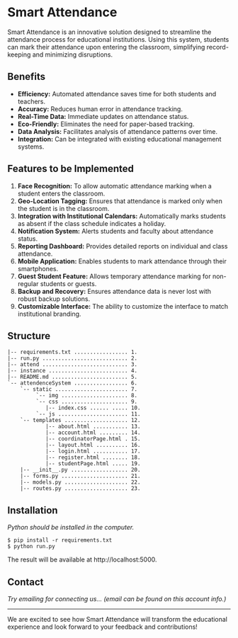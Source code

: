 # Smart Attendance

Smart Attendance is an innovative solution designed to streamline the attendance process for educational institutions. Using this system, students can mark their attendance upon entering the classroom, simplifying record-keeping and minimizing disruptions.

## Benefits

- **Efficiency:** Automated attendance saves time for both students and teachers.
- **Accuracy:** Reduces human error in attendance tracking.
- **Real-Time Data:** Immediate updates on attendance status.
- **Eco-Friendly:** Eliminates the need for paper-based tracking.
- **Data Analysis:** Facilitates analysis of attendance patterns over time.
- **Integration:** Can be integrated with existing educational management systems.

## Features to be Implemented

1. **Face Recognition:** To allow automatic attendance marking when a student enters the classroom.
2. **Geo-Location Tagging:** Ensures that attendance is marked only when the student is in the classroom.
3. **Integration with Institutional Calendars:** Automatically marks students as absent if the class schedule indicates a holiday.
4. **Notification System:** Alerts students and faculty about attendance status.
5. **Reporting Dashboard:** Provides detailed reports on individual and class attendance.
6. **Mobile Application:** Enables students to mark attendance through their smartphones.
7. **Guest Student Feature:** Allows temporary attendance marking for non-regular students or guests.
8. **Backup and Recovery:** Ensures attendance data is never lost with robust backup solutions.
9. **Customizable Interface:** The ability to customize the interface to match institutional branding.

## Structure

```
|-- requirements.txt ................. 1.
|-- run.py ........................... 2.
|-- attend ........................... 3.
|-- instance ......................... 4.
|-- README.md ........................ 5.
`-- attendenceSystem ................. 6.
    `-- static ....................... 7.
         `-- img ..................... 8.
         `-- css ..................... 9.
            |-- index.css ...... ..... 10.
         `-- js ...................... 11.
    `-- templates .................... 12.
            |-- about.html ........... 13.
            |-- account.html ......... 14.
            |-- coordinatorPage.html . 15.
            |-- layout.html .......... 16.
            |-- login.html ........... 17.
            |-- register.html ........ 18.
            |-- studentPage.html ..... 19.
    |-- __init__.py .................. 20.
    |-- forms.py ..................... 21.
    |-- models.py .................... 22.
    |-- routes.py .................... 23.
```

## Installation

*Python should be installed in the computer.*

```
$ pip install -r requirements.txt
$ python run.py
```

The result will be available at http://localhost:5000.

## Contact

*Try emailing for connecting us... (email can be found on this account info.)*

---

We are excited to see how Smart Attendance will transform the educational experience and look forward to your feedback and contributions!

